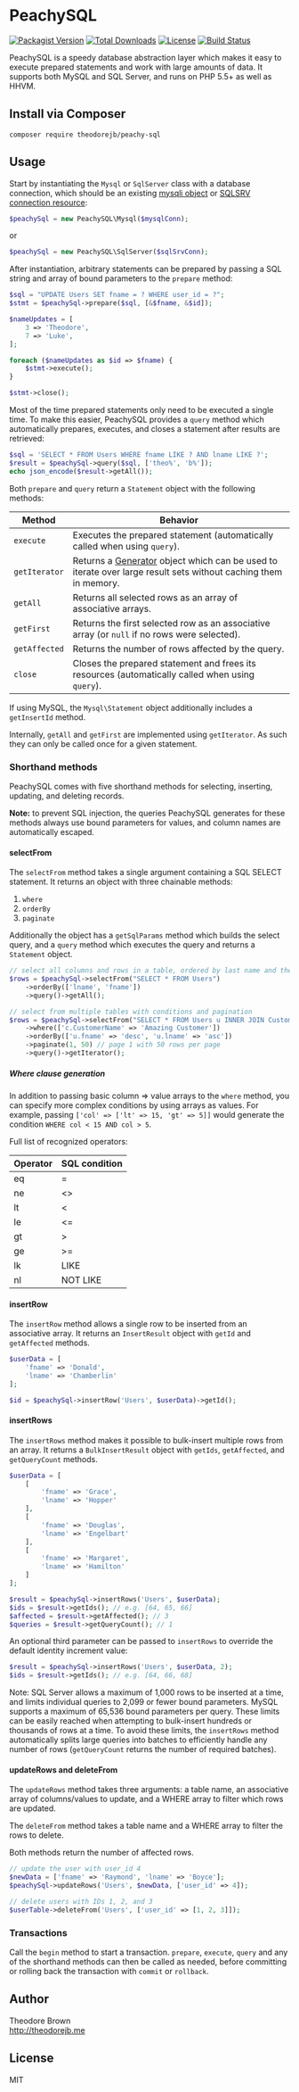 # PeachySQL

[![Packagist Version](https://img.shields.io/packagist/v/theodorejb/peachy-sql.svg)](https://packagist.org/packages/theodorejb/peachy-sql) [![Total Downloads](https://img.shields.io/packagist/dt/theodorejb/peachy-sql.svg)](https://packagist.org/packages/theodorejb/peachy-sql) [![License](https://img.shields.io/packagist/l/theodorejb/peachy-sql.svg)](https://packagist.org/packages/theodorejb/peachy-sql) [![Build Status](https://travis-ci.org/theodorejb/peachy-sql.svg?branch=master)](https://travis-ci.org/theodorejb/peachy-sql)

PeachySQL is a speedy database abstraction layer which makes it easy to execute
prepared statements and work with large amounts of data. It supports both MySQL
and SQL Server, and runs on PHP 5.5+ as well as HHVM.

## Install via Composer

`composer require theodorejb/peachy-sql`

## Usage

Start by instantiating the `Mysql` or `SqlServer` class with a database connection,
which should be an existing [mysqli object](http://www.php.net/manual/en/mysqli.construct.php)
or [SQLSRV connection resource](http://www.php.net/manual/en/function.sqlsrv-connect.php):

```php
$peachySql = new PeachySQL\Mysql($mysqlConn);
```
or
```php
$peachySql = new PeachySQL\SqlServer($sqlSrvConn);
```

After instantiation, arbitrary statements can be prepared by passing a
SQL string and array of bound parameters to the `prepare` method:

```php
$sql = "UPDATE Users SET fname = ? WHERE user_id = ?";
$stmt = $peachySql->prepare($sql, [&$fname, &$id]);

$nameUpdates = [
    3 => 'Theodore',
    7 => 'Luke',
];

foreach ($nameUpdates as $id => $fname) {
    $stmt->execute();
}

$stmt->close();
```

Most of the time prepared statements only need to be executed a single time.
To make this easier, PeachySQL provides a `query` method which automatically
prepares, executes, and closes a statement after results are retrieved:

```php
$sql = 'SELECT * FROM Users WHERE fname LIKE ? AND lname LIKE ?';
$result = $peachySql->query($sql, ['theo%', 'b%']);
echo json_encode($result->getAll());
```

Both `prepare` and `query` return a `Statement` object with the following methods:

Method        | Behavior
------------- | --------
`execute`     | Executes the prepared statement (automatically called when using `query`).
`getIterator` | Returns a [Generator](http://php.net/manual/en/language.generators.overview.php) object which can be used to iterate over large result sets without caching them in memory.
`getAll`      | Returns all selected rows as an array of associative arrays.
`getFirst`    | Returns the first selected row as an associative array (or `null` if no rows were selected).
`getAffected` | Returns the number of rows affected by the query.
`close`       | Closes the prepared statement and frees its resources (automatically called when using `query`).

If using MySQL, the `Mysql\Statement` object additionally includes a `getInsertId` method.

Internally, `getAll` and `getFirst` are implemented using `getIterator`.
As such they can only be called once for a given statement.

### Shorthand methods

PeachySQL comes with five shorthand methods for selecting, inserting, updating,
and deleting records.

**Note:** to prevent SQL injection, the queries PeachySQL generates for these methods
always use bound parameters for values, and column names are automatically escaped.

#### selectFrom

The `selectFrom` method takes a single argument containing a SQL SELECT statement.
It returns an object with three chainable methods:

1. `where`
2. `orderBy`
3. `paginate`

Additionally the object has a `getSqlParams` method which builds the select query,
and a `query` method which executes the query and returns a `Statement` object.

```php
// select all columns and rows in a table, ordered by last name and then first name
$rows = $peachySql->selectFrom("SELECT * FROM Users")
    ->orderBy(['lname', 'fname'])
    ->query()->getAll();

// select from multiple tables with conditions and pagination
$rows = $peachySql->selectFrom("SELECT * FROM Users u INNER JOIN Customers c ON c.CustomerID = u.CustomerID")
    ->where(['c.CustomerName' => 'Amazing Customer'])
    ->orderBy(['u.fname' => 'desc', 'u.lname' => 'asc'])
    ->paginate(1, 50) // page 1 with 50 rows per page
    ->query()->getIterator();
```

##### Where clause generation

In addition to passing basic column => value arrays to the `where` method, you can
specify more complex conditions by using arrays as values. For example, passing
`['col' => ['lt' => 15, 'gt' => 5]]` would generate the condition `WHERE col < 15 AND col > 5`.

Full list of recognized operators:

Operator | SQL condition
-------- | -------------
eq       | =
ne       | <>
lt       | <
le       | <=
gt       | >
ge       | >=
lk       | LIKE
nl       | NOT LIKE

#### insertRow

The `insertRow` method allows a single row to be inserted from an associative array.
It returns an `InsertResult` object with `getId` and `getAffected` methods.

```php
$userData = [
    'fname' => 'Donald',
    'lname' => 'Chamberlin'
];

$id = $peachySql->insertRow('Users', $userData)->getId();
```

#### insertRows

The `insertRows` method makes it possible to bulk-insert multiple rows from an array.
It returns a `BulkInsertResult` object with `getIds`, `getAffected`, and `getQueryCount` methods.

```php
$userData = [
    [
        'fname' => 'Grace',
        'lname' => 'Hopper'
    ],
    [
        'fname' => 'Douglas',
        'lname' => 'Engelbart'
    ],
    [
        'fname' => 'Margaret',
        'lname' => 'Hamilton'
    ]
];

$result = $peachySql->insertRows('Users', $userData);
$ids = $result->getIds(); // e.g. [64, 65, 66]
$affected = $result->getAffected(); // 3
$queries = $result->getQueryCount(); // 1
```

An optional third parameter can be passed to `insertRows` to override the default
identity increment value:

```php
$result = $peachySql->insertRows('Users', $userData, 2);
$ids = $result->getIds(); // e.g. [64, 66, 68]
```

Note: SQL Server allows a maximum of 1,000 rows to be inserted at a time, and limits
individual queries to 2,099 or fewer bound parameters. MySQL supports a maximum of
65,536 bound parameters per query. These limits can be easily reached when attempting
to bulk-insert hundreds or thousands of rows at a time. To avoid these limits, the
`insertRows` method automatically splits large queries into batches to efficiently
handle any number of rows (`getQueryCount` returns the number of required batches).

#### updateRows and deleteFrom

The `updateRows` method takes three arguments: a table name, an associative array of
columns/values to update, and a WHERE array to filter which rows are updated.

The `deleteFrom` method takes a table name and a WHERE array to filter the rows to delete.

Both methods return the number of affected rows.

```php
// update the user with user_id 4
$newData = ['fname' => 'Raymond', 'lname' => 'Boyce'];
$peachySql->updateRows('Users', $newData, ['user_id' => 4]);

// delete users with IDs 1, 2, and 3
$userTable->deleteFrom('Users', ['user_id' => [1, 2, 3]]);
```

### Transactions

Call the `begin` method to start a transaction. `prepare`, `execute`, `query`
and any of the shorthand methods can then be called as needed, before committing
or rolling back the transaction with `commit` or `rollback`.

## Author

Theodore Brown  
<http://theodorejb.me>

## License

MIT
